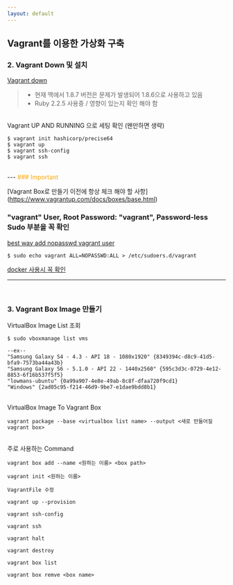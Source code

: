 ```yaml
---
layout: default
---
```


## Vagrant를 이용한 가상화 구축


### 2. Vagrant Down 및 설치

[Vagrant down](https://www.vagrantup.com/downloads.html) 
> * 현재 맥에서 1.8.7 버전은 문제가 발생되어 1.8.6으로 사용하고 있음
> * Ruby 2.2.5 사용중 / 영향이 있는지 확인 해야 함 



<br>
Vagrant UP AND RUNNING 으로 세팅 확인 (왠만하면 생략)

```
$ vagrant init hashicorp/precise64
$ vagrant up
$ vagrant ssh-config
$ vagrant ssh
```

<br>
---
<span style="color:orange;">### Important</span>

[Vagrant Box로 만들기 이전에 항상 체크 해야 할 사항]
(https://www.vagrantup.com/docs/boxes/base.html)

### "vagrant" User, Root Password: "vagrant", Password-less Sudo 부분을 꼭 확인

[best way add nopasswd vagrant user](http://askubuntu.com/questions/406787/best-way-add-nopasswd-vagrant-user)

```
$ sudo echo vagrant ALL=NOPASSWD:ALL > /etc/sudoers.d/vagrant
```

[docker 사용시 꼭 확인](https://hub.docker.com/r/nineseconds/docker-vagrant/) 

---

<br>

### 3. Vagrant Box Image 만들기

VirtualBox Image List 조회

```
$ sudo vboxmanage list vms

--ex--
"Samsung Galaxy S4 - 4.3 - API 18 - 1080x1920" {8349394c-d8c9-41d5-bfa9-7573ba44a43b}
"Samsung Galaxy S6 - 5.1.0 - API 22 - 1440x2560" {595c3d3c-0729-4e12-8853-6f16b537f5f5}
"lowmans-ubuntu" {0a99a907-4e8e-49ab-8c8f-dfaa720f9cd1}
"Windows" {2ad05c95-f214-46d9-9be7-e1dae9bdd8b1}
```

<br>
VirtualBox Image To Vagrant Box

```
vagrant package --base <virtualbox list name> --output <새로 만들어질 vagrant box>
```

<br>
주로 사용하는 Command

```
vagrant box add --name <원하는 이름> <box path>

vagrant init <원하는 이름>

VagrantFile 수정 

vagrant up --provision

vagrant ssh-config

vagrant ssh

vagrant halt

vagrant destroy

vagrant box list

vagrant box remve <box name>
```
